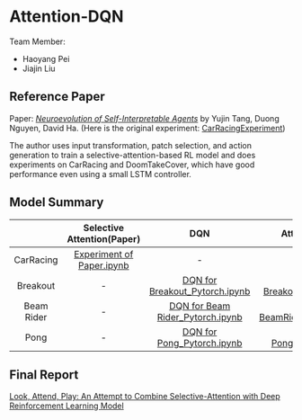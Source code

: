 # Attention-DQN
Team Member: 
- Haoyang Pei
- Jiajin Liu
## Reference Paper
Paper: [*Neuroevolution of Self-Interpretable Agents*](https://arxiv.org/pdf/2003.08165) by Yujin Tang, Duong Nguyen, David Ha. (Here is the original experiment: [CarRacingExperiment](https://github.com/google/brain-tokyo-workshop/tree/master/AttentionAgent))

The author uses input transformation, patch selection, and action generation to train a selective-attention-based RL model and does experiments on CarRacing and DoomTakeCover, which have good performance even using a small LSTM controller.
## Model Summary
|            |                  Selective Attention(Paper)                  |                             DQN                              |                    Attention DQN Method 1                    |                    Attention DQN Method 2                    |
| :--------: | :----------------------------------------------------------: | :----------------------------------------------------------: | :----------------------------------------------------------: | :----------------------------------------------------------: |
| CarRacing  | [Experiment of Paper.ipynb](https://github.com/HaoyangPei/Attention-DQN/blob/master/Experiment%20of%20paper.ipynb)|                              -                               |                              -                               |                              -                               |
|  Breakout  |                              -                               | [DQN for Breakout_Pytorch.ipynb](https://github.com/HaoyangPei/Attention-DQN/blob/master/DQN%20for%20Breakout_Pytorch.ipynb) | [Attention_DQN for Breakout_Pytorch_method1.ipynb](https://github.com/HaoyangPei/Attention-DQN/blob/master/Attention_DQN%20for%20Breakout_Pytorch_method1.ipynb) | [Attention_DQN for Breakout_Pytorch_method2.ipynb](https://github.com/HaoyangPei/Attention-DQN/blob/master/Attention_DQN%20for%20Breakout_Pytorch_method2.ipynb) |
| Beam Rider |                              -                               | [DQN for Beam Rider_Pytorch.ipynb](https://github.com/HaoyangPei/Attention-DQN/blob/master/DQN%20for%20Beam%20Rider_Pytorch.ipynb) | [Attention_DQN for BeamRider_Pytorch_method1.ipynb](https://github.com/HaoyangPei/Attention-DQN/blob/master/Attention_DQN%20for%20BeamRider_Pytorch_method1.ipynb) | [Attention_DQN for BeamRider_Pytorch_method2.ipynb](https://github.com/HaoyangPei/Attention-DQN/blob/master/Attention_DQN%20for%20BeamRider_Pytorch_method2.ipynb) |
|    Pong    |                              -                               | [DQN for Pong_Pytorch.ipynb](https://github.com/HaoyangPei/Attention-DQN/blob/master/DQN%20for%20Pong_Pytorch.ipynb) | [Attention_DQN for Pong_Pytorch_method1.ipynb](https://github.com/HaoyangPei/Attention-DQN/blob/master/Attention_DQN%20for%20Pong_Pytorch_method1.ipynb) | [Attention_DQN for Pong_Pytorch_method2.ipynb](https://github.com/HaoyangPei/Attention-DQN/blob/master/Attention_DQN%20for%20Pong_Pytorch_method2.ipynb) |
## Final Report
[Look, Attend, Play: An Attempt to Combine Selective-Attention with Deep Reinforcement Learning Model](https://github.com/HaoyangPei/Attention-DQN/blob/master/Look__Attend__Play__An_Attempt_to_Combine_Selective_Attention_with_Deep_Reinforcement_Learning_Model.pdf)






